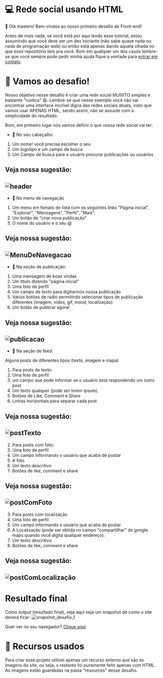 # 💻 Rede social usando HTML

👋 Olá masters! Bem-vindos ao nosso primeiro desafio de Front-end!

Antes de mais nada, se você está por aqui lendo esse tutorial, estou assumindo que você deve ser um dev iniciante (não sabe quase nada ou nada de programação web) ou então está apenas dando aquela olhada no que esse repositório tem pra você. Bom em qualquer um dos casos lembre-se que você sempre pode pedir minha ajuda fique a vontade para [entrar em contato](https://www.computersciencemaster.com.br/#contato).

# 👊 Vamos ao desafio!

Nosso objetivo nesse desafio é criar uma rede social MUIIIITO simples e bastante "rustica" 😆. Lembre-se que nesse exemplo você não vai encontrar uma interface incrível digna das redes sociais atuais, visto que vamos usar APENAS HTML, sendo assim, não se assuste com a simplicidade do resultado.

Bom, em primeiro lugar nós vamos definir o que nossa rede social vai ter:

- 📄 No seu cabeçalho

1. Um nome! você precisa escolher o seu
2. Um logotipo e um campo de busca
3. Um Campo de busca para o usuário procurar publicações ou usuários

Veja nossa sugestão:
---
![header](https://user-images.githubusercontent.com/13739735/154479686-d471a4bb-de6f-4506-ac7f-2c4eb6f67c19.JPG)
---
- 📄 No menu de navegação
1. Um menu em fomato de lista com os seguintes links "Página inicial", "Explorar", "Mensagens", "Perfil", "Mais".
2. Um botão de "criar nova publicação"
3. O nome do usuário e o seu @

Veja nossa sugestão:
---
![MenuDeNavegacao](https://user-images.githubusercontent.com/13739735/154480013-2f513a8a-b2db-4e97-81e2-d26b22f2296a.png)
--- 

- 📄 Na seção de publicação:

1. Uma mensagem de boas vindas
2. Um título dizendo "página inicial"
3. Uma foto de perfil
4. Um campo de texto para digitarmos nossa publicação
5. Vários botões de radio permitindo selecionar tipos de publicação diferentes (imagem, vídeo, gif, mood, localização)
6. Um botão de publicar agora!


Veja nossa sugestão:
---
![publicacao](https://user-images.githubusercontent.com/13739735/154480597-572e88b6-241e-4a99-a8b5-eb95ccf47142.png)
--- 

- 📄 Na seção de feed:

Alguns posts de diferentes tipos (texto, imagem e mapa)

1. Para posts de texto:
  1. Uma foto de perfil
  2. um campo que pode informar se o usuário está respondendo um outro post
  3. Um texto qualquer (pode ser lorem ipsum).
  4. Botões de Like, Comment e Share
  5. Linhas horizontais para separar cada post

Veja nossa sugestão:
---
![postTexto](https://user-images.githubusercontent.com/13739735/154481103-f0e0400f-f05e-4231-a436-7a3a8fe9d640.png)
---

2. Para posts com foto:
  1. Uma foto de perfil
  2. Um campo informando o usuário que acaba de postar
  3. A foto
  4. Um texto descritivo
  5. Botões de like, comment e share 

Veja nossa sugestão:
---
![postComFoto](https://user-images.githubusercontent.com/13739735/154481844-5103554e-a25e-4f5c-a1b2-8d1be3d468be.png)
---

3. Para posts com localização
  1. Uma foto de perfil
  2. Um campo informando o usuário que acaba de postar
  3. A Localização (pode ser obtida no campo "compartilhar" do google maps quando você digita qualquer endereço).
  4. Um texto descritivo
  5. Botões de like, comment e share 


Veja nossa sugestão:
---
![postComLocalização](https://user-images.githubusercontent.com/13739735/154481981-19b044e9-6b4b-41d1-a9f2-fc70f05eaf1c.png)
---

# Resultado final

Como output (resultado final), veja aqui veja um snapshot de como o site deverá ficar:
![snapshot_desafio_1](https://user-images.githubusercontent.com/13739735/154482433-f720e367-d271-4c44-a791-c8b6cf8154af.png)

Quer ver no seu navegador?
[Clique aqui](https://computersciencemaster.com.br/desafios/front-end/1/)


# 💼 Recursos usados

Para criar esse projeto utilizei apenas um recurso externo que são as imagens do site, ou seja, o restante foi puramente feito apenas com HTML. 
As imagens estão guardadas na pasta "resources" desse desafio.

